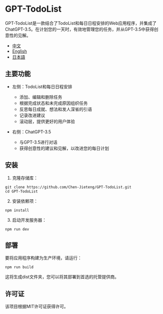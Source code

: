 # GPT-TodoList

GPT-TodoList是一款结合了TodoList和每日日程安排的Web应用程序，并集成了ChatGPT-3.5。在计划您的一天时，有效地管理您的任务，并从GPT-3.5中获得创意性的见解。


- [中文](./zh/README.md)
- [English](./README.md)
- [日本語](./jp/README.md)

## 主要功能

- 左侧：TodoList和每日日程安排
  - 添加、编辑和删除任务
  - 根据完成状态和未完成原因组织任务
  - 反思每日成就、想法和发人深省的引语
  - 记录改进建议
  - 滚动层，提供更好的用户体验

- 右侧：ChatGPT-3.5
  - 与GPT-3.5进行对话
  - 获得创意性的建议和见解，以改进您的每日计划


## 安装
1. 克隆存储库：
```
git clone https://github.com/Chen-Jieteng/GPT-TodoList.git
cd GPT-TodoList
```

2. 安装依赖项：
```
npm install
```

3. 启动开发服务器：
```
npm run dev
```

## 部署
要将应用程序构建为生产环境，请运行：
```
npm run build
```

这将生成dist文件夹，您可以将其部署到首选的托管提供商。

## 许可证
该项目根据MIT许可证获得许可。

